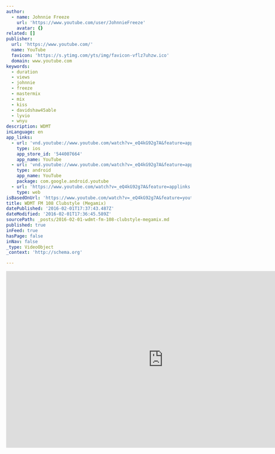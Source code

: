 ```yaml
---
author:
  - name: Johnnie Freeze
    url: 'https://www.youtube.com/user/JohnnieFreeze'
    avatar: {}
related: []
publisher:
  url: 'https://www.youtube.com/'
  name: YouTube
  favicon: 'https://s.ytimg.com/yts/img/favicon-vflz7uhzw.ico'
  domain: www.youtube.com
keywords:
  - duration
  - views
  - johnnie
  - freeze
  - mastermix
  - mix
  - kiss
  - davidshaw45able
  - lyvio
  - wnyu
description: WDMT
inLanguage: en
app_links:
  - url: 'vnd.youtube://www.youtube.com/watch?v=_eQ4kG92g7A&feature=applinks'
    type: ios
    app_store_id: '544007664'
    app_name: YouTube
  - url: 'vnd.youtube://www.youtube.com/watch?v=_eQ4kG92g7A&feature=applinks'
    type: android
    app_name: YouTube
    package: com.google.android.youtube
  - url: 'https://www.youtube.com/watch?v=_eQ4kG92g7A&feature=applinks'
    type: web
isBasedOnUrl: 'https://www.youtube.com/watch?v=_eQ4kG92g7A&feature=youtu.be'
title: WDMT FM 108 Clubstyle (Megamix)
datePublished: '2016-02-01T17:37:43.487Z'
dateModified: '2016-02-01T17:36:45.589Z'
sourcePath: _posts/2016-02-01-wdmt-fm-108-clubstyle-megamix.md
published: true
inFeed: true
hasPage: false
inNav: false
_type: VideoObject
_context: 'http://schema.org'

---
```

<iframe src="https://cdn.embedly.com/widgets/media.html?src=https%3A%2F%2Fwww.youtube.com%2Fembed%2F_eQ4kG92g7A%3Ffeature%3Doembed&amp;url=https%3A%2F%2Fwww.youtube.com%2Fwatch%3Fv%3D_eQ4kG92g7A%26feature%3Dyoutu.be&amp;image=https%3A%2F%2Fi.ytimg.com%2Fvi%2F_eQ4kG92g7A%2Fhqdefault.jpg&amp;key=b7d04c9b404c499eba89ee7072e1c4f7&amp;type=text%2Fhtml&amp;schema=youtube" width="854" height="480" scrolling="no" frameborder="0" allowfullscreen="allowfullscreen" style=""></iframe>